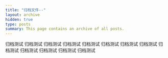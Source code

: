 ```yaml
---
title: "归档文件--"
layout: archive
hidden: true
type: posts
summary: This page contains an archive of all posts.
---
```


归档测试
归档测试
归档测试
归档测试
归档测试
归档测试
归档测试
归档测试
归档测试
归档测试
归档测试
归档测试
归档测试